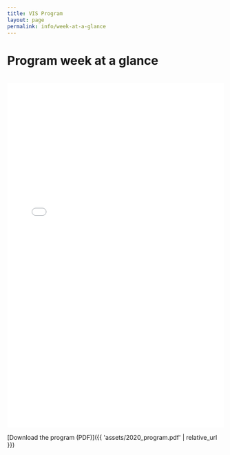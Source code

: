```yaml
---
title: VIS Program
layout: page
permalink: info/week-at-a-glance
---
```


# Program week at a glance

<br/>
<embed src="{{ 'assets/2020_program.pdf' | relative_url }}" type="application/pdf" width="100%" height="800px">
<br/>

[Download the program (PDF)]({{ 'assets/2020_program.pdf' | relative_url }})

